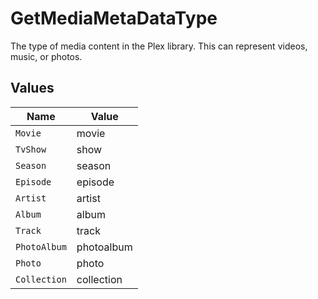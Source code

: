 # GetMediaMetaDataType

The type of media content in the Plex library. This can represent videos, music, or photos.



## Values

| Name         | Value        |
| ------------ | ------------ |
| `Movie`      | movie        |
| `TvShow`     | show         |
| `Season`     | season       |
| `Episode`    | episode      |
| `Artist`     | artist       |
| `Album`      | album        |
| `Track`      | track        |
| `PhotoAlbum` | photoalbum   |
| `Photo`      | photo        |
| `Collection` | collection   |